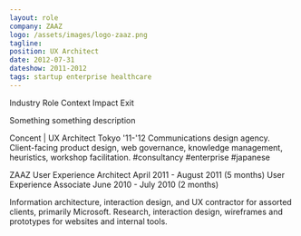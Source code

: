 ```yaml
---
layout: role
company: ZAAZ
logo: /assets/images/logo-zaaz.png
tagline: 
position: UX Architect
date: 2012-07-31
dateshow: 2011-2012
tags: startup enterprise healthcare
---
```


Industry
Role
Context
Impact
Exit

Something something description

Concent | UX Architect Tokyo '11-'12
Communications design agency. Client-facing product design, web governance, knowledge management, heuristics, workshop facilitation. #consultancy #enterprise #japanese

ZAAZ
User Experience Architect
April 2011 - August 2011 (5 months)
User Experience Associate June 2010 - July 2010 (2 months)

Information architecture, interaction design, and UX contractor for assorted clients, primarily Microsoft. Research, interaction design, wireframes and prototypes for websites and internal tools.